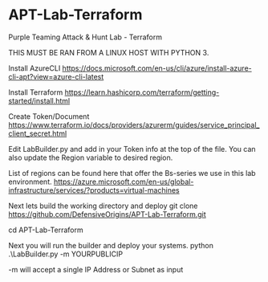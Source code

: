 # APT-Lab-Terraform
Purple Teaming Attack &amp; Hunt Lab - Terraform

THIS MUST BE RAN FROM A LINUX HOST WITH PYTHON 3.

Install AzureCLI
https://docs.microsoft.com/en-us/cli/azure/install-azure-cli-apt?view=azure-cli-latest

Install Terraform
https://learn.hashicorp.com/terraform/getting-started/install.html

Create Token/Document
https://www.terraform.io/docs/providers/azurerm/guides/service_principal_client_secret.html


Edit LabBuilder.py and add in your Token info at the top of the file. You can also update the Region variable to desired region.

List of regions can be found here that offer the Bs-series we use in this lab environment.
https://azure.microsoft.com/en-us/global-infrastructure/services/?products=virtual-machines

Next lets build the working directory and deploy
git clone https://github.com/DefensiveOrigins/APT-Lab-Terraform.git

cd APT-Lab-Terraform

Next you will run the builder and deploy your systems. 
python .\LabBuilder.py -m YOURPUBLICIP

-m will accept a single IP Address or Subnet as input
